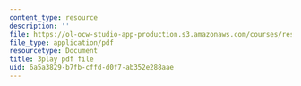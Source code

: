 ```yaml
---
content_type: resource
description: ''
file: https://ol-ocw-studio-app-production.s3.amazonaws.com/courses/res-15-003-shaping-the-future-of-work-15-662x-spring-2016/6a5a3829b7fbcffdd0f7ab352e288aae_mslvJdTQhHc.pdf
file_type: application/pdf
resourcetype: Document
title: 3play pdf file
uid: 6a5a3829-b7fb-cffd-d0f7-ab352e288aae
---
```

